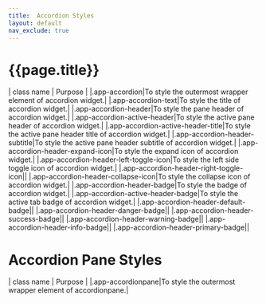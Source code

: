 ```yaml
---
title:  Accordion Styles
layout: default
nav_exclude: true
---
```

# {{page.title}}

| class name  | Purpose |
|.app-accordion|To style the outermost wrapper element of accordion widget.|
|.app-accordion-text|To style the title of accordion widget.|
|.app-accordion-header|To style the pane header of accordion widget.|
|.app-accordion-active-header|To style the active pane header of accordion widget.|
|.app-accordion-active-header-title|To style the active pane header title of accordion widget.|
|.app-accordion-header-subtitle|To style the active pane header subtitle of accordion widget.|
|.app-accordion-header-expand-icon|To style the expand icon of accordion widget.|
|.app-accordion-header-left-toggle-icon|To style the left side toggle icon of accordion widget.|
|.app-accordion-header-right-toggle-icon||
|.app-accordion-header-collapse-icon|To style the collapse icon of accordion widget.|
|.app-accordion-header-badge|To style the badge of accordion widget.|
|.app-accordion-active-header-badge|To style the active tab badge of accordion widget.|
|.app-accordion-header-default-badge||
|.app-accordion-header-danger-badge||
|.app-accordion-header-success-badge||
|.app-accordion-header-warning-badge||
|.app-accordion-header-info-badge||
|.app-accordion-header-primary-badge||

# Accordion Pane Styles

| class name  | Purpose |
|.app-accordionpane|To style the outermost wrapper element of accordionpane.|
